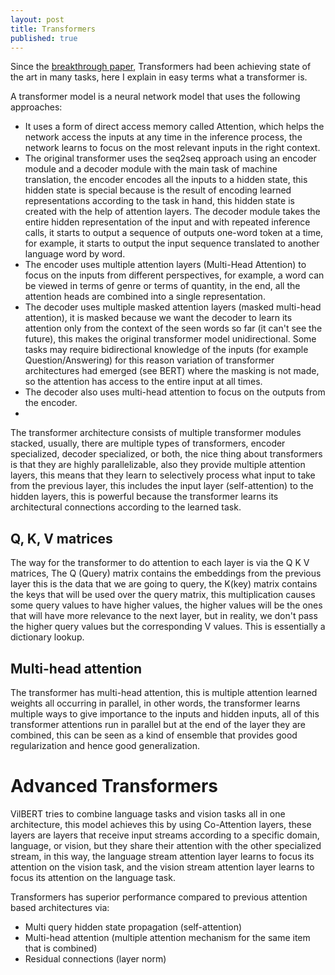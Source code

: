```yaml
---
layout: post
title: Transformers
published: true
---
```


Since the [breakthrough paper](https://arxiv.org/abs/1706.03762), Transformers had been achieving state of the art in many tasks, here I explain in easy terms what a transformer is.

A transformer model is a neural network model that uses the following approaches:

- It uses a form of direct access memory called Attention, which helps the network access the inputs at any time in the inference process, the network learns to focus on the most relevant inputs in the right context.
- The original transformer uses the seq2seq approach using an encoder module and a decoder module with the main task of machine translation, the encoder encodes all the inputs to a hidden state, this hidden state is special because is the result of encoding learned representations according to the task in hand, this hidden state is created with the help of attention layers. The decoder module takes the entire hidden representation of the input and with repeated inference calls, it starts to output a sequence of outputs one-word token at a time, for example, it starts to output the input sequence translated to another language word by word.
- The encoder uses multiple attention layers (Multi-Head Attention) to focus on the inputs from different perspectives, for example, a word can be viewed in terms of genre or terms of quantity, in the end, all the attention heads are combined into a single representation.
- The decoder uses multiple masked attention layers (masked multi-head attention), it is masked because we want the decoder to learn its attention only from the context of the seen words so far (it can't see the future), this makes the original transformer model unidirectional. Some tasks may require bidirectional knowledge of the inputs (for example Question/Answering) for this reason variation of transformer architectures had emerged (see BERT) where the masking is not made, so the attention has access to the entire input at all times.
- The decoder also uses multi-head attention to focus on the outputs from the encoder.
- 
The transformer architecture consists of multiple transformer modules stacked, usually, there are multiple types of transformers, encoder specialized, decoder specialized, or both, the nice thing about transformers is that they are highly parallelizable, also they provide multiple attention layers, this means that they learn to selectively process what input to take from the previous layer, this includes the input layer (self-attention) to the hidden layers, this is powerful because the transformer learns its architectural connections according to the learned task.

## Q, K, V matrices
The way for the transformer to do attention to each layer is via the Q K V matrices, The Q (Query) matrix contains the embeddings from the previous layer this is the data that we are going to query, the K(key) matrix contains the keys that will be used over the query matrix, this multiplication causes some query values to have higher values, the higher values will be the ones that will have more relevance to the next layer, but in reality, we don't pass the higher query values but the corresponding V values. This is essentially a dictionary lookup.

## Multi-head attention
The transformer has multi-head attention, this is multiple attention learned weights all occurring in parallel, in other words, the transformer learns multiple ways to give importance to the inputs and hidden inputs, all of this transformer attentions run in parallel but at the end of the layer they are combined, this can be seen as a kind of ensemble that provides good regularization and hence good generalization.

# Advanced Transformers
VilBERT tries to combine language tasks and vision tasks all in one architecture, this model achieves this by using Co-Attention layers, these layers are layers that receive input streams according to a specific domain, language, or vision, but they share their attention with the other specialized stream, in this way, the language stream attention layer learns to focus its attention on the vision task, and the vision stream attention layer learns to focus its attention on the language task.

Transformers has superior performance compared to previous attention based architectures via:
-	Multi query hidden state propagation (self-attention)
-	Multi-head attention (multiple attention mechanism for the same item that is combined)
-	Residual connections (layer norm)
